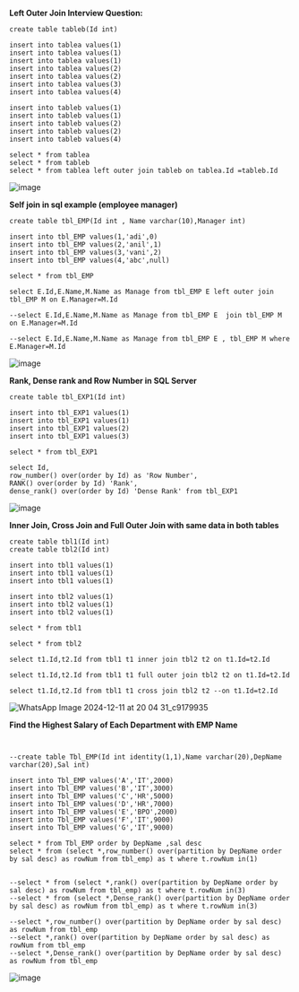 **Left Outer Join Interview Question:**

```create table tablea(Id int)  
create table tableb(Id int)

insert into tablea values(1)  
insert into tablea values(1)   
insert into tablea values(1)    
insert into tablea values(2)    
insert into tablea values(2)    
insert into tablea values(3)    
insert into tablea values(4)   

insert into tableb values(1)    
insert into tableb values(1)    
insert into tableb values(2)    
insert into tableb values(2)    
insert into tableb values(4)    

select * from tablea    
select * from tableb    
select * from tablea left outer join tableb on tablea.Id =tableb.Id
```
![image](https://github.com/user-attachments/assets/ca498800-e041-4cc7-bf0a-691e9bbeaeb6)


**Self join in sql example (employee manager)**
```
create table tbl_EMP(Id int , Name varchar(10),Manager int)

insert into tbl_EMP values(1,'adi',0)
insert into tbl_EMP values(2,'anil',1)
insert into tbl_EMP values(3,'vani',2)
insert into tbl_EMP values(4,'abc',null)

select * from tbl_EMP

select E.Id,E.Name,M.Name as Manage from tbl_EMP E left outer join tbl_EMP M on E.Manager=M.Id

--select E.Id,E.Name,M.Name as Manage from tbl_EMP E  join tbl_EMP M on E.Manager=M.Id

--select E.Id,E.Name,M.Name as Manage from tbl_EMP E , tbl_EMP M where E.Manager=M.Id
```
![image](https://github.com/user-attachments/assets/085d8519-02e8-4226-8fcb-dd9bb10bd353)

**Rank, Dense rank and Row Number in SQL Server**
```
create table tbl_EXP1(Id int)

insert into tbl_EXP1 values(1)
insert into tbl_EXP1 values(1)
insert into tbl_EXP1 values(2)
insert into tbl_EXP1 values(3)

select * from tbl_EXP1

select Id, 
row_number() over(order by Id) as 'Row Number',
RANK() over(order by Id) 'Rank',
dense_rank() over(order by Id) 'Dense Rank' from tbl_EXP1
```
![image](https://github.com/user-attachments/assets/646aff1c-6187-4abd-b2e5-ffc92257a8d0)

**Inner Join, Cross Join and Full Outer Join with same data in both tables**

```
create table tbl1(Id int)
create table tbl2(Id int)

insert into tbl1 values(1)
insert into tbl1 values(1)
insert into tbl1 values(1)

insert into tbl2 values(1)
insert into tbl2 values(1)
insert into tbl2 values(1)

select * from tbl1

select * from tbl2

select t1.Id,t2.Id from tbl1 t1 inner join tbl2 t2 on t1.Id=t2.Id

select t1.Id,t2.Id from tbl1 t1 full outer join tbl2 t2 on t1.Id=t2.Id

select t1.Id,t2.Id from tbl1 t1 cross join tbl2 t2 --on t1.Id=t2.Id
```
![WhatsApp Image 2024-12-11 at 20 04 31_c9179935](https://github.com/user-attachments/assets/52c3c6ba-170d-4fad-b04c-6c070aeff356)

**Find the Highest Salary of Each Department with EMP Name**
```


--create table Tbl_EMP(Id int identity(1,1),Name varchar(20),DepName varchar(20),Sal int)

insert into Tbl_EMP values('A','IT',2000)
insert into Tbl_EMP values('B','IT',3000)
insert into Tbl_EMP values('C','HR',5000)
insert into Tbl_EMP values('D','HR',7000)
insert into Tbl_EMP values('E','BPO',2000)
insert into Tbl_EMP values('F','IT',9000)
insert into Tbl_EMP values('G','IT',9000)

select * from Tbl_EMP order by DepName ,sal desc
select * from (select *,row_number() over(partition by DepName order by sal desc) as rowNum from tbl_emp) as t where t.rowNum in(1)


--select * from (select *,rank() over(partition by DepName order by sal desc) as rowNum from tbl_emp) as t where t.rowNum in(3)
--select * from (select *,Dense_rank() over(partition by DepName order by sal desc) as rowNum from tbl_emp) as t where t.rowNum in(3)

--select *,row_number() over(partition by DepName order by sal desc) as rowNum from tbl_emp
--select *,rank() over(partition by DepName order by sal desc) as rowNum from tbl_emp
--select *,Dense_rank() over(partition by DepName order by sal desc) as rowNum from tbl_emp
```
![image](https://github.com/user-attachments/assets/19d40745-06ea-42cc-8e48-05636f3eae98)
